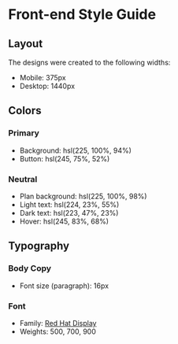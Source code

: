 # Front-end Style Guide

## Layout

The designs were created to the following widths:

- Mobile: 375px
- Desktop: 1440px

## Colors

### Primary

- Background: hsl(225, 100%, 94%)
- Button: hsl(245, 75%, 52%)

### Neutral

- Plan background: hsl(225, 100%, 98%)
- Light text: hsl(224, 23%, 55%)
- Dark text: hsl(223, 47%, 23%)
- Hover: hsl(245, 83%, 68%)

## Typography

### Body Copy

- Font size (paragraph): 16px

### Font

- Family: [Red Hat Display](https://fonts.google.com/specimen/Red+Hat+Display)
- Weights: 500, 700, 900
